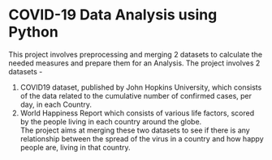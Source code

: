 # COVID-19 Data Analysis using Python

This project involves preprocessing and merging 2 datasets to calculate the needed measures and prepare them for an Analysis. 
The project involves 2 datasets -
1. COVID19 dataset, published by John Hopkins University, which consists of the data related to the cumulative number of confirmed cases, per day, in each Country. 
2. World Happiness Report which consists of various life factors, scored by the people living in each country around the globe.  
The project aims at merging these two datasets to see if there is any relationship between the spread of the virus in a country and how happy people are, living in that country.


